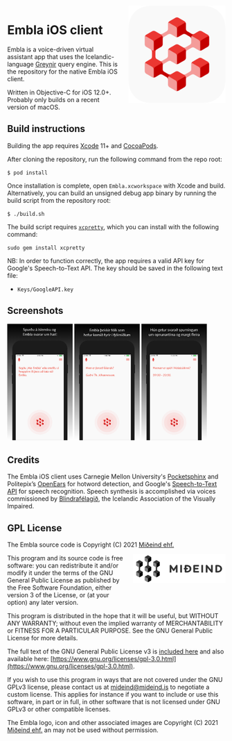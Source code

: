 <img src="img/app_icon.png" align="right" width="224" height="224" style="margin-left:20px;">

# Embla iOS client

Embla is a voice-driven virtual assistant app that uses the Icelandic-language 
[Greynir](https://greynir.is) query engine. This is the repository for the native Embla iOS client.

Written in Objective-C for iOS 12.0+. Probably only builds on a recent version of macOS.

## Build instructions

Building the app requires [Xcode](https://developer.apple.com/xcode/) 11+ and [CocoaPods](https://cocoapods.org).

After cloning the repository, run the following command from the repo root:

```
$ pod install
```

Once installation is complete, open `Embla.xcworkspace` with Xcode and build. Alternatively, you can build an 
unsigned debug app binary by running the build script from the repository root:

```
$ ./build.sh
```

The build script requires [`xcpretty`](https://github.com/xcpretty/xcpretty), which you can install with the following 
command:

```
sudo gem install xcpretty
```

NB: In order to function correctly, the app requires a valid API key for Google's Speech-to-Text API. The key should
be  saved in the following text file:

* `Keys/GoogleAPI.key`

## Screenshots

<p float="left">
  <img src="Screenshots/embla_screenshot_55_1.png" width="30%" />
  <img src="Screenshots/embla_screenshot_55_2.png" width="30%" /> 
  <img src="Screenshots/embla_screenshot_55_3.png" width="30%" />
</p>

## Credits

The Embla iOS client uses Carnegie Mellon University's [Pocketsphinx](https://github.com/cmusphinx/pocketsphinx)
and Politepix’s [OpenEars](http://www.politepix.com/openears) for hotword detection,  and Google's
[Speech-to-Text API](https://cloud.google.com/speech-to-text) for speech recognition. Speech synthesis is
accomplished via voices commissioned by [Blindrafélagið](https://blind.is), the Icelandic Association of the Visually Impaired.

## GPL License

The Embla source code is Copyright (C) 2021 [Miðeind ehf.](https://mideind.is)

<a href="https://mideind.is"><img src="img/mideind_logo.png" alt="Miðeind ehf." width="214" height="66" align="right" style="margin-left:20px; margin-bottom: 20px;"></a>

This program and its source code is free software: you can redistribute it and/or modify it
under the terms of the GNU General Public License as published by the Free
Software Foundation, either version 3 of the License, or (at your option) any later
version.

This program is distributed in the hope that it will be useful, but WITHOUT
ANY WARRANTY; without even the implied warranty of MERCHANTABILITY or FITNESS FOR
A PARTICULAR PURPOSE. See the GNU General Public License for more details.

The full text of the GNU General Public License v3 is
[included here](https://github.com/mideind/Embla_iOS/blob/master/LICENSE.txt)
and also available here:
[https://www.gnu.org/licenses/gpl-3.0.html](https://www.gnu.org/licenses/gpl-3.0.html).

If you wish to use this program in ways that are not covered under the
GNU GPLv3 license, please contact us at [mideind@mideind.is](mailto:mideind@mideind.is)
to negotiate a custom license. This applies for instance if you want to include or use
this software, in part or in full, in other software that is not licensed under
GNU GPLv3 or other compatible licenses.

The Embla logo, icon and other associated images are Copyright (C) 2021 [Miðeind ehf.](https://mideind.is)
an may not be used without permission.
